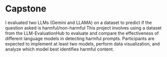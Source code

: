 # Capstone
I evaluated two LLMs (Gemini and LLAMA) on a dataset to predict if the question asked is harmful/non-harmful 
This project involves using a dataset from the LLM-EvaluationHub to evaluate and compare the effectiveness of different language models in detecting harmful prompts. Participants are expected to implement at least two models, perform data visualization, and analyze which model best identifies harmful content.
